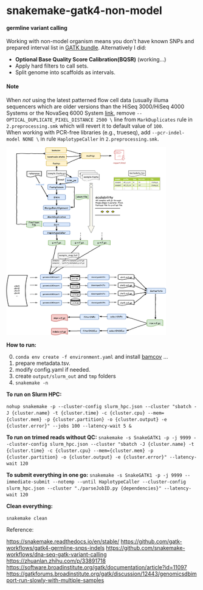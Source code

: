 # snakemake-gatk4-non-model
#### germline variant calling
Working with non-model organism means you don't have known SNPs and prepared interval list in [GATK bundle](https://software.broadinstitute.org/gatk/download/bundle). Alternatively I did:
- **Optional Base Quality Score Calibration(BQSR)** (working...)
- Apply hard filters to call sets.
- Split genome into scaffolds as intervals.

#### Note
When *not* using the latest patterned flow cell data (usually illuma sequencers which are older versions than the HiSeq 3000/HiSeq 4000 Systems or the NovaSeq 6000 System [link](https://emea.illumina.com/science/technology/next-generation-sequencing/sequencing-technology/patterned-flow-cells.html), remove `--OPTICAL_DUPLICATE_PIXEL_DISTANCE 2500 \` line from `MarkDuplicates` rule in `2.preprocessing.smk` which will revert it to default value of `100`.  
When working with PCR-free libraries (e.g., trueseq), add `--pcr-indel-model NONE \` in rule `HaplotypeCaller` in `2.preprocessing.smk`.  

<img src="https://github.com/bakeronit/snakemake-gatk4-non-model/blob/master/gatk-snakemake.png" alt="workflow" width="420" height="494">

**How to run:**

0. `conda env create -f environment.yaml` and install [bamcov](https://github.com/fbreitwieser/bamcov) ...
1. prepare metadata.tsv.
2. modify config.yaml if needed.
3. create `output/slurm_out` and `tmp` folders
4. `snakemake -n` 

**To run on Slurm HPC:**

`nohup snakemake -p --cluster-config slurm_hpc.json --cluster "sbatch -J {cluster.name} -t {cluster.time} -c {cluster.cpu} --mem={cluster.mem} -p {cluster.partition} -o {cluster.output} -e {cluster.error}" --jobs 100 --latency-wait 5 &`

**To run on trimed reads without QC:**
`snakemake -s SnakeGATK1 -p -j 9999 --cluster-config slurm_hpc.json --cluster "sbatch -J {cluster.name} -t {cluster.time} -c {cluster.cpu} --mem={cluster.mem} -p {cluster.partition} -o {cluster.output} -e {cluster.error}" --latency-wait 120`

**To submit everything in one go:**
`snakemake -s SnakeGATK1 -p -j 9999 --immediate-submit --notemp --until HaplotypeCaller --cluster-config slurm_hpc.json --cluster "./parseJobID.py {dependencies}" --latency-wait 120`

**Clean everything:**

`snakemake clean`


Reference:

https://snakemake.readthedocs.io/en/stable/
https://github.com/gatk-workflows/gatk4-germline-snps-indels
https://github.com/snakemake-workflows/dna-seq-gatk-variant-calling
https://zhuanlan.zhihu.com/p/33891718
https://software.broadinstitute.org/gatk/documentation/article?id=11097
https://gatkforums.broadinstitute.org/gatk/discussion/12443/genomicsdbimport-run-slowly-with-multiple-samples
